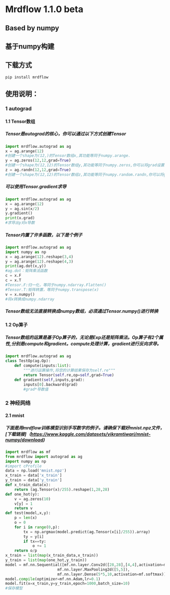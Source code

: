 # Mrdflow 1.1.0 beta
## Based by numpy

## 基于numpy构建

## 下载方式
```
pip install mrdflow
```

## 使用说明：
### 1 autograd
#### 1.1 Tensor数组
##### Tensor是autograd的核心，你可以通过以下方式创建Tensor
```Python
import mrdflow.autograd as ag
x = ag.arange(12)
#创建一个shape为(12,)的Tensor数组x,其功能等同于numpy.arange.
y = ag.zeros(12,12,grad=True)
#创建一个shape为(12,12)的Tensor数组y,其功能等同于numpy.zeros,你可以将grad设置为True，这样可以自动求导
z = ag.randn(12,12,grad=True)
#创建一个shape为(12,12)的Tensor数组z,其功能等同于numpy.random.randn,你可以将grad设置为True，这样可以自动求导
```
##### 可以使用Tensor.gradient求导
``` Python
import mrdflow.autograd as ag
x = ag.arange(12)
y = ag.sin(x/2)
y.gradient()
print(x.grad)
#求导出y对x导数
```
##### Tensor内置了许多函数，以下是个例子
``` Python
import mrdflow.autograd as ag
import numpy as np
x = ag.arange(12).reshape(3,4)
y = ag.arange(12).reshape(4,3)
print(ag.dot(x,y))
#ag.dot：矩阵乘法函数
c = x.F
c = x.T
#Tensor.F:归一化，等同于numpy.ndarray.Flatten()
#Tensor.T:矩阵转置，等同于numpy.transpose(x)
v = x.numpy()
#将x转换成numpy.ndarray
```
##### Tensor数组无法直接转换成numpy数组，必须通过Tensor.numpy()进行转换

#### 1.2 Op算子
##### Tensor数组的运算是基于Op算子的，无论是Exp还是矩阵乘法。Op算子有2个属性,分别是compute和gradient。compute处理计算，gradient进行反向求导。
``` Python
import mrdflow.autograd as ag
class TestOp(ag.Op):
    def compute(inputs:list):
        """进行运算操作,将您的计算结果保存为self.re"""
        return Tensor(self.re,op=self,grad=True)
    def gradient(self,inputs,grad):
        inputs[0].backward(grad)
        #grad*导数值
```
### 2 神经网络
#### 2.1 mnist
##### 下面是用mrdflow训练模型识别手写数字的例子。请确保下载好mnist.npz文件，[下载链接]（https://www.kaggle.com/datasets/vikramtiwari/mnist-numpy/download)
``` Python
import mrdflow as mf
from mrdflow import autograd as ag
import numpy as np
#import cProfile
data = np.load('mnist.npz')
x_train = data['x_train']
y_train = data['y_train']
def x_train_data(x):
    return (ag.Tensor(x)/255).reshape(1,28,28)
def one_hot(y):
    v = ag.zeros(10)
    v[y] = 1
    return v
def test(model,x,y):
    p = len(x)
    o = 0
    for i in range(0,p):
        tx = np.argmax(model.predict(ag.Tensor(x[i]/255)).array)
        ty = y[i]
        if tx==ty:
            o += 1
    return o/p
x_train = list(map(x_train_data,x_train))
y_train = list(map(one_hot,y_train))
model = mf.nn.Sequential([mf.nn.layer.Conv2d([28,28],[4,4],activation=mf.relu,pad='VALID'),
                       mf.nn.layer.MaxPooling2d([5,5]),
                       mf.nn.layer.Dense(5*5,10,activation=mf.softmax)])
model.compile(optimizer=mf.nn.Adam,lr=0.1)
model.fit(x=x_train,y=y_train,epoch=1000,batch_size=10)
#保存模型
```
